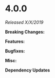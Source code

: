 # 4.0.0

*Released X/X/2019*

**Breaking Changes:**

**Features:**

**Bugfixes:**

**Misc:**

**Dependency Updates**
